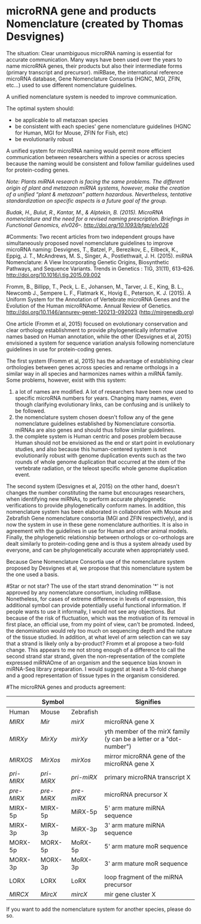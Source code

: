 # microRNA gene and products Nomenclature (created by Thomas Desvignes)

The situation:
Clear unambiguous microRNA naming is essential for accurate communication. Many ways have been used over the years to name microRNA genes, their products but also their intermediate forms (primary transcript and precursor). miRBase, the international reference microRNA database, Gene Nomenclature Consortia (HGNC, MGI, ZFIN, etc...) used to use different nomenclature guidelines.

A unified nomenclature system is needed to improve communication.

The optimal system should:
  - be applicable to all metazoan species 
  - be consistent with each species' gene nomenclature guidelines (HGNC for Human, MGI for Mouse, ZFIN for Fish, etc) 
  - be evolutionarily robust
  
A unified system for microRNA naming would permit more efficient communication between researchers within a species or across species because the naming would be consistent and follow familiar guidelines used for protein-coding genes.
  
*Note:*
*Plants miRNA research is facing the same problems. The different origin of plant and metazoan miRNA systems, however, make the creation of a unified “plant &amp; metazoan” pattern hazardous. Nevertheless, tentative standardization on specific aspects is a future goal of the group.*

*Budak, H., Bulut, R., Kantar, M., &amp; Alptekin, B. (2015). MicroRNA nomenclature and the need for a revised naming prescription. Briefings in Functional Genomics, elv026–. <a href="http://doi.org/10.1093/bfgp/elv026">http://doi.org/10.1093/bfgp/elv026</a>*

#Comments:
Two recent articles from two independent groups have simultaneously proposed novel nomenclature guidelines to improve microRNA naming:
Desvignes, T., Batzel, P., Berezikov, E., Eilbeck, K., Eppig, J. T., McAndrews, M. S., Singer, A., Postlethwait, J. H. (2015). miRNA Nomenclature: A View Incorporating Genetic Origins, Biosynthetic Pathways, and Sequence Variants. Trends in Genetics : TIG, 31(11), 613–626. <a href="http://doi.org/10.1016/j.tig.2015.09.002">http://doi.org/10.1016/j.tig.2015.09.002</a>

Fromm, B., Billipp, T., Peck, L. E., Johansen, M., Tarver, J. E., King, B. L., Newcomb J., Sempere L. F., Flatmark K., Hovig E., Peterson, K. J. (2015). A Uniform System for the Annotation of Vertebrate microRNA Genes and the Evolution of the Human microRNAome. Annual Review of Genetics. <a href="http://doi.org/10.1146/annurev-genet-120213-092023">http://doi.org/10.1146/annurev-genet-120213-092023</a> (<a href="http://mirgenedb.org">http://mirgenedb.org</a>)</li>

One article (Fromm et al, 2015) focused on evolutionary conservation and clear orthology establishment to provide phylogenetically informative names based on Human annotation, while the other (Desvignes et al, 2015) envisioned a system for sequence variation analysis following nomenclature guidelines in use for protein-coding genes. 

The first system (Fromm et al, 2015) has the advantage of establishing clear orthologies between genes across species and rename orthologs in a similar way in all species and harmonizes names within a miRNA family. Some problems, however, exist with this system: 
  1) a lot of names are modified. A lot of researchers have been now used to specific microRNA numbers for years. Changing many names, even though clarifying evolutionary links, can be confusing and is unlikely to be followed.
  2) the nomenclature system chosen doesn't follow any of the gene nomenclature guidelines established by Nomenclature consortia. miRNAs are also genes and should thus follow similar guidelines.
  3) the complete system is Human centric and poses problem because Human should not be envisioned as the end or start point in evolutionary studies, and also because this human-centered system is not evolutionarily robust with genome duplication events such as the two rounds of whole genome duplication that occurred at the stem of the vertebrate radiation, or the teleost specific whole genome duplication event.

The second system (Desvignes et al, 2015) on the other hand, doesn't changes the number constituting the name but encourages researchers, when identifying new miRNAs, to perform accurate phylogenetic verifications to provide phylogenetically conform names. In addition, this nomenclature system has been elaborated in collaboration with Mouse and Zebrafish Gene nomenclature consortia (MGI and ZFIN respectively), and is now the system in use in these gene nomenclature authorities. It is also in agreement with the guidelines in use for Human and other animal models. Finally, the phylogenetic relationship between orthologs or co-orthologs are dealt similarly to protein-coding gene and is thus a system already used by everyone, and can be phylogenetically accurate when appropriately used. 

Because Gene Nomenclature Consortia use of the nomenclature system proposed by Desvignes et al, we propose that this nomenclature system be the one used a basis.

#Star or not star?
The use of the start strand denomination '*' is not approved by any nomenclature consortium, including miRBase. Nonetheless, for cases of extreme difference in levels of expression, this additional symbol can provide potentially useful functional information. If people wants to use it informally, I would not see any objections.
But because of the risk of fluctuation, which was the motivation of its removal in first place, an official use, from my point of view, can't be promoted. Indeed, the denomination would rely too much on sequencing depth and the nature of the tissue studied. In addition, at what level of arm selection can we say that a strand is likely only a by-product? Fromm et al propose a two-fold change. This appears to me not strong enough of a difference to call the second strand star strand, given the non-representation of the complete expressed miRNAOme of an organism and the sequence bias known in miRNA-Seq library preparation. I would suggest at least a 10-fold change and a good representation of tissue types in the organism considered.

#The microRNA genes and products agreement:

|         |Symbol     |          |Signifies|
|---------|-----------|----------|---|
Human     |Mouse      |Zebrafish |
*MIRX*    |*Mir*      |*mirX*	   |microRNA gene X|
*MIRXy*   |*MirXy*    |*mirXy*	 |yth member of the mirX family (y can be a letter or a "dot-number")|
*MIRXOS*  |*MirXos*   |*mirXos*	 |mirror microRNA gene of the microRNA gene X |
*pri-MIRX*|*pri-MiRX* |*pri-miRX*|primary microRNA transcript X|
*pre-MIRX*|*pre-MiRX*	|*pre-miRX*| microRNA precursor X|
MIRX-5p   |MIRX-5p	  |MiRX-5p   |5' arm mature miRNA sequence |
MIRX-3p   |MIRX-3p	  |MiRX-3p   |3' arm mature miRNA sequence |
MORX-5p   |MORX-5p	  |MoRX-5p   |5' arm mature moR sequence |
MORX-3p   |MORX-3p	  |MoRX-3p   |3' arm mature moR sequence |
LORX      |LORX	      |LoRX	     |loop fragment of the miRNA precursor|
*MIRCX*   |*MircX*    |*mircX*	 |mir gene cluster X|


If you want to add the nomenclature system for another species, please do so.
